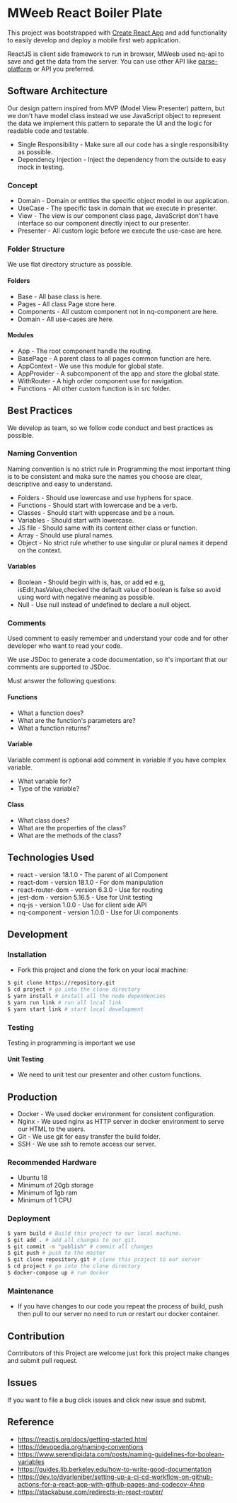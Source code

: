 # MWeeb React Boiler Plate

This project was bootstrapped with [Create React App](https://github.com/facebook/create-react-app) and add
functionality to easily develop and deploy a mobile first web application.

ReactJS is client side framework to run in browser, MWeeb used nq-api to save and get the data from the server. You can
use other API like [parse-platform](https://parseplatform.org) or API you preferred.

## Software Architecture

Our design pattern inspired from MVP (Model View Presenter) pattern, but we don't have model class instead we use
JavaScript object to represent the data we implement this pattern to separate the UI and the logic for readable code and
testable.

* Single Responsibility - Make sure all our code has a single responsibility as possible.
* Dependency Injection - Inject the dependency from the outside to easy mock in testing.

### Concept

* Domain - Domain or entities the specific object model in our application.
* UseCase - The specific task in domain that we execute in presenter.
* View - The view is our component class page, JavaScript don't have interface so our component directly inject to our
  presenter.
* Presenter - All custom logic before we execute the use-case are here.

### Folder Structure

We use flat directory structure as possible.

#### Folders

* Base - All base class is here.
* Pages - All class Page store here.
* Components - All custom component not in nq-component are here.
* Domain - All use-cases are here.

#### Modules

* App - The root component handle the routing.
* BasePage - A parent class to all pages common function are here.
* AppContext - We use this module for global state.
* AppProvider - A subcomponent of the app and store the global state.
* WithRouter - A high order component use for navigation.
* Functions - All other custom function is in src folder.

## Best Practices

We develop as team, so we follow code conduct and best practices as possible.

### Naming Convention

Naming convention is no strict rule in Programming the most important thing is to be consistent and maka sure the names
you choose are clear, descriptive and easy to understand.

* Folders - Should use lowercase and use hyphens for space.
* Functions - Should start with lowercase and be a verb.
* Classes - Should start with uppercase and be a noun.
* Variables - Should start with lowercase.
* JS file - Should same with its content either class or function.
* Array - Should use plural names.
* Object - No strict rule whether to use singular or plural names it depend on the context.

#### Variables

* Boolean - Should begin with is, has, or add ed e.g, isEdit,hasValue,checked the default value of boolean is false so
  avoid using word with negative meaning as possible.
* Null - Use null instead of undefined to declare a null object.

### Comments

Used comment to easily remember and understand your code and for other developer who want to read your code.

We use JSDoc to generate a code documentation, so it's important that our comments are supported to JSDoc.

Must answer the following questions:

#### Functions

* What a function does?
* What are the function's parameters are?
* What a function returns?

#### Variable

Variable comment is optional add comment in variable if you have complex variable.

* What variable for?
* Type of the variable?

#### Class

* What class does?
* What are the properties of the class?
* What are the methods of the class?

## Technologies Used

- react - version 18.1.0 - The parent of all Component
- react-dom - version 18.1.0 - For dom manipulation
- react-router-dom - version 6.3.0 - Use for routing
- jest-dom - version 5.16.5 - Use for Unit testing
- nq-js - version 1.0.0 - Use for client side API
- nq-component - version 1.0.0 - Use for UI components

## Development

### Installation

* Fork this project and clone the fork on your local machine:

```sh
$ git clone https://repository.git
$ cd project # go into the clone directory
$ yarn install # install all the node dependencies
$ yarn run link # run all local link
$ yarn start link # start local development

```

### Testing

Testing in programming is important we use

#### Unit Testing

* We need to unit test our presenter and other custom functions.

## Production

* Docker - We used docker environment for consistent configuration.
* Nginx - We used nginx as HTTP server in docker environment to serve our HTML to the users.
* Git - We use git for easy transfer the build folder.
* SSH - We use ssh to remote access our server.

### Recommended Hardware

* Ubuntu 18
* Minimum of 20gb storage
* Minimum of 1gb ram
* Minimum of 1 CPU

### Deployment

```sh
$ yarn build # Build this project to our local machine.
$ git add . # add all changes to our git.
$ git commit -m "publish" # commit all changes
$ git push # push to the master
$ git clone repository.git # clone this project to our server
$ cd project # go into the clone directory
$ docker-compose up # run docker
```

### Maintenance

* If you have changes to our code you repeat the process of build, push then pull to our server no need to run or
  restart our docker container.

## Contribution

Contributors of this Project are welcome just fork this project make changes and submit pull request.

## Issues

If you want to file a bug click issues and click new issue and submit.

## Reference

* https://reactjs.org/docs/getting-started.html
* https://devopedia.org/naming-conventions
* https://www.serendipidata.com/posts/naming-guidelines-for-boolean-variables
* https://guides.lib.berkeley.edu/how-to-write-good-documentation
* https://dev.to/dyarleniber/setting-up-a-ci-cd-workflow-on-github-actions-for-a-react-app-with-github-pages-and-codecov-4hnp
* https://stackabuse.com/redirects-in-react-router/